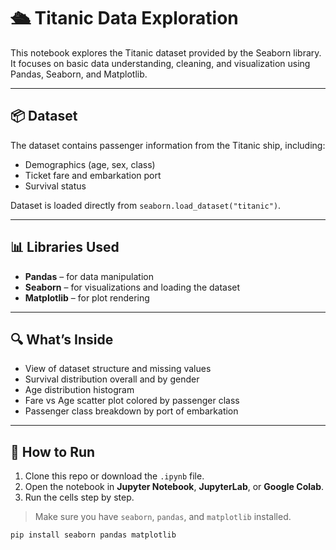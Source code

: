 # 🛳️ Titanic Data Exploration

This notebook explores the Titanic dataset provided by the Seaborn library. It focuses on basic data understanding, cleaning, and visualization using Pandas, Seaborn, and Matplotlib.

---

## 📦 Dataset

The dataset contains passenger information from the Titanic ship, including:

- Demographics (age, sex, class)
- Ticket fare and embarkation port
- Survival status

Dataset is loaded directly from `seaborn.load_dataset("titanic")`.

---

## 📊 Libraries Used

- **Pandas** – for data manipulation
- **Seaborn** – for visualizations and loading the dataset
- **Matplotlib** – for plot rendering

---

## 🔍 What’s Inside

- View of dataset structure and missing values
- Survival distribution overall and by gender
- Age distribution histogram
- Fare vs Age scatter plot colored by passenger class
- Passenger class breakdown by port of embarkation

---

## 📎 How to Run

1. Clone this repo or download the `.ipynb` file.
2. Open the notebook in **Jupyter Notebook**, **JupyterLab**, or **Google Colab**.
3. Run the cells step by step.

> Make sure you have `seaborn`, `pandas`, and `matplotlib` installed.

```bash
pip install seaborn pandas matplotlib
